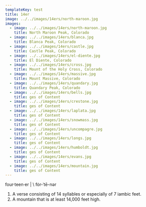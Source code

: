 ```yaml
---
templateKey: test
title: 14er
image: ../../images/14ers/north-maroon.jpg
images:
  - image: ../../images/14ers/north-maroon.jpg
    title: North Maroon Peak, Colorado
  - image: ../../images/14ers/blanca.jpg
    title: Blanca Peak, Colorado
  - image: ../../images/14ers/castle.jpg
    title: Castle Peak, Colorado
  - image: ../../images/14ers/el-diente.jpg
    title: El Diente, Colorado
  - image: ../../images/14ers/cross.jpg
    title: Mount of the Holy Cross, Colorado
  - image: ../../images/14ers/massive.jpg
    title: Mount Massive, Colorado
  - image: ../../images/14ers/quandary.jpg
    title: Quandary Peak, Colorado
  - image: ../../images/14ers/bells.jpg
    title: ges of Content
  - image: ../../images/14ers/crestone.jpg
    title: ges of Content
  - image: ../../images/14ers/laplata.jpg
    title: ges of Content
  - image: ../../images/14ers/snowmass.jpg
    title: ges of Content
  - image: ../../images/14ers/uncompagre.jpg
    title: ges of Content
  - image: ../../images/14ers/longs.jpg
    title: ges of Content
  - image: ../../images/14ers/humboldt.jpg
    title: ges of Content
  - image: ../../images/14ers/evans.jpg
    title: ges of Content
  - image: ../../images/14ers/mountain.jpg
    title: ges of Content
---
```

four·​teen·​er | \ fȯr-ˈtē-nər
1. A verse consisting of 14 syllables or especially of 7 iambic feet.
2. A mountain that is at least 14,000 feet high.